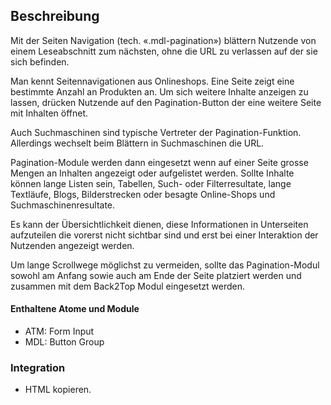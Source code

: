 ## Beschreibung
 
Mit der Seiten Navigation (tech. «.mdl-pagination») blättern Nutzende von einem Leseabschnitt zum nächsten, ohne die URL zu verlassen auf der sie sich befinden.

Man kennt Seitennavigationen aus Onlineshops. Eine Seite zeigt eine bestimmte Anzahl an Produkten an.  Um sich weitere Inhalte anzeigen zu lassen, drücken Nutzende auf den Pagination-Button der eine weitere Seite mit Inhalten öffnet. 

Auch Suchmaschinen sind typische Vertreter der Pagination-Funktion. Allerdings wechselt beim Blättern in Suchmaschinen die URL. 

Pagination-Module werden dann eingesetzt wenn auf einer Seite grosse Mengen an Inhalten angezeigt oder aufgelistet werden. Sollte Inhalte können lange Listen sein, Tabellen, Such- oder Filterresultate, lange Textläufe, Blogs, Bilderstrecken oder besagte Online-Shops und Suchmaschinenresultate. 

Es kann der Übersichtlichkeit dienen, diese Informationen in Unterseiten aufzuteilen die vorerst nicht sichtbar sind und erst bei einer Interaktion der Nutzenden angezeigt werden. 

Um lange Scrollwege möglichst zu vermeiden, sollte das Pagination-Modul sowohl am Anfang sowie auch am Ende der Seite platziert werden und zusammen mit dem Back2Top Modul eingesetzt werden.

#### Enthaltene Atome und Module
* ATM: Form Input
* MDL: Button Group

### Integration
* HTML kopieren.
